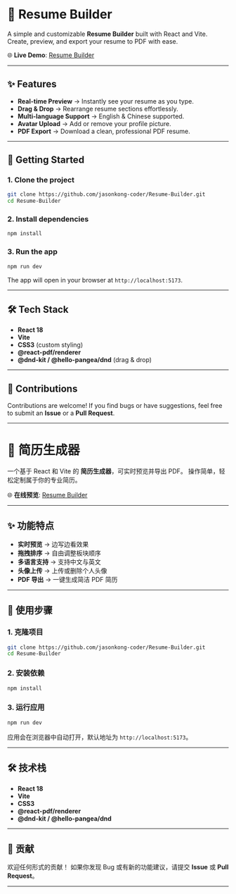 # 📄 Resume Builder

A simple and customizable **Resume Builder** built with React and Vite.
Create, preview, and export your resume to PDF with ease.

🌐 **Live Demo**: [Resume Builder](https://jasonkong-coder.github.io/Resume-Builder/)

---

## ✨ Features

* **Real-time Preview** → Instantly see your resume as you type.
* **Drag & Drop** → Rearrange resume sections effortlessly.
* **Multi-language Support** → English & Chinese supported.
* **Avatar Upload** → Add or remove your profile picture.
* **PDF Export** → Download a clean, professional PDF resume.

---

## 🚀 Getting Started

### 1. Clone the project

```bash
git clone https://github.com/jasonkong-coder/Resume-Builder.git
cd Resume-Builder
```

### 2. Install dependencies

```bash
npm install
```

### 3. Run the app

```bash
npm run dev
```

The app will open in your browser at `http://localhost:5173`.

---

## 🛠 Tech Stack

* **React 18**
* **Vite**
* **CSS3** (custom styling)
* **@react-pdf/renderer**
* **@dnd-kit / @hello-pangea/dnd** (drag & drop)

---

## 🤝 Contributions

Contributions are welcome!
If you find bugs or have suggestions, feel free to submit an **Issue** or a **Pull Request**.

---

# 📝 简历生成器

一个基于 React 和 Vite 的 **简历生成器**，可实时预览并导出 PDF。
操作简单，轻松定制属于你的专业简历。

🌐 **在线预览**: [Resume Builder](https://jasonkong-coder.github.io/Resume-Builder/)

---

## ✨ 功能特点

* **实时预览** → 边写边看效果
* **拖拽排序** → 自由调整板块顺序
* **多语言支持** → 支持中文与英文
* **头像上传** → 上传或删除个人头像
* **PDF 导出** → 一键生成简洁 PDF 简历

---

## 🚀 使用步骤

### 1. 克隆项目

```bash
git clone https://github.com/jasonkong-coder/Resume-Builder.git
cd Resume-Builder
```

### 2. 安装依赖

```bash
npm install
```

### 3. 运行应用

```bash
npm run dev
```

应用会在浏览器中自动打开，默认地址为 `http://localhost:5173`。

---

## 🛠 技术栈

* **React 18**
* **Vite**
* **CSS3**
* **@react-pdf/renderer**
* **@dnd-kit / @hello-pangea/dnd**

---

## 🤝 贡献

欢迎任何形式的贡献！
如果你发现 Bug 或有新的功能建议，请提交 **Issue** 或 **Pull Request**。

---
